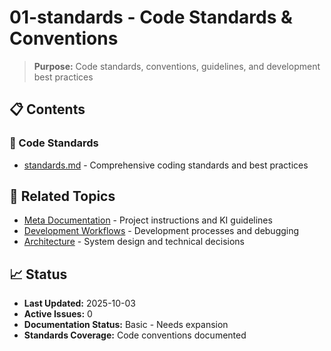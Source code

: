 # 01-standards - Code Standards & Conventions

> **Purpose:** Code standards, conventions, guidelines, and development best practices

## 📋 **Contents**

### **📝 Code Standards**
- [standards.md](standards.md) - Comprehensive coding standards and best practices

## 🔗 **Related Topics**

- [Meta Documentation](../00-meta/) - Project instructions and KI guidelines
- [Development Workflows](../03-development/) - Development processes and debugging
- [Architecture](../02-architecture/) - System design and technical decisions

## 📈 **Status**

- **Last Updated:** 2025-10-03
- **Active Issues:** 0
- **Documentation Status:** Basic - Needs expansion
- **Standards Coverage:** Code conventions documented